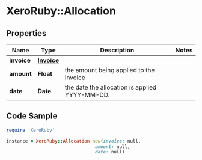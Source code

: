 # XeroRuby::Allocation

## Properties

Name | Type | Description | Notes
------------ | ------------- | ------------- | -------------
**invoice** | [**Invoice**](Invoice.md) |  | 
**amount** | **Float** | the amount being applied to the invoice | 
**date** | **Date** | the date the allocation is applied YYYY-MM-DD. | 

## Code Sample

```ruby
require 'XeroRuby'

instance = XeroRuby::Allocation.new(invoice: null,
                                 amount: null,
                                 date: null)
```


